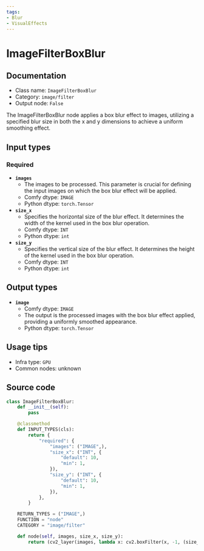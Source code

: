 ```yaml
---
tags:
- Blur
- VisualEffects
---
```


# ImageFilterBoxBlur
## Documentation
- Class name: `ImageFilterBoxBlur`
- Category: `image/filter`
- Output node: `False`

The ImageFilterBoxBlur node applies a box blur effect to images, utilizing a specified blur size in both the x and y dimensions to achieve a uniform smoothing effect.
## Input types
### Required
- **`images`**
    - The images to be processed. This parameter is crucial for defining the input images on which the box blur effect will be applied.
    - Comfy dtype: `IMAGE`
    - Python dtype: `torch.Tensor`
- **`size_x`**
    - Specifies the horizontal size of the blur effect. It determines the width of the kernel used in the box blur operation.
    - Comfy dtype: `INT`
    - Python dtype: `int`
- **`size_y`**
    - Specifies the vertical size of the blur effect. It determines the height of the kernel used in the box blur operation.
    - Comfy dtype: `INT`
    - Python dtype: `int`
## Output types
- **`image`**
    - Comfy dtype: `IMAGE`
    - The output is the processed images with the box blur effect applied, providing a uniformly smoothed appearance.
    - Python dtype: `torch.Tensor`
## Usage tips
- Infra type: `GPU`
- Common nodes: unknown


## Source code
```python
class ImageFilterBoxBlur:
    def __init__(self):
        pass

    @classmethod
    def INPUT_TYPES(cls):
        return {
            "required": {
                "images": ("IMAGE",),
                "size_x": ("INT", {
                    "default": 10,
                    "min": 1,
                }),
                "size_y": ("INT", {
                    "default": 10,
                    "min": 1,
                }),
            },
        }

    RETURN_TYPES = ("IMAGE",)
    FUNCTION = "node"
    CATEGORY = "image/filter"

    def node(self, images, size_x, size_y):
        return (cv2_layer(images, lambda x: cv2.boxFilter(x, -1, (size_x, size_y))),)

```
